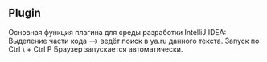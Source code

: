 ## Plugin

Основная функция плагина для среды разработки IntelliJ IDEA:
Выделение части кода --> ведёт поиск в ya.ru данного текста.
Запуск по Ctrl \ + Ctrl P
Браузер запускается автоматически.
